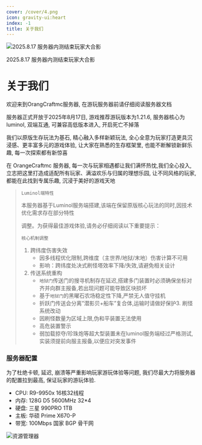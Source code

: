 ```yaml
---
cover: /cover/4.png
icon: gravity-ui:heart
index: -1
title: 关于我们
---
```


![2025.8.17 服务器内测结束玩家大合影](/guide/group_photo.png)

2025.8.17 服务器内测结束玩家大合影

# 关于我们

欢迎来到OrangCraftmc服务器, 在游玩服务器前请仔细阅读服务器文档

服务器正式开放于2025年8月17日, 游戏推荐游玩版本为1.21.6, 服务器核心为luminol, 双端互通, 可兼容高低版本进入, 开启死亡不掉落

我们以原版生存玩法为基石, 精心融入多样新颖玩法, 全心全意为玩家打造更具沉浸感、更丰富多元的游戏体验, 让大家在熟悉的生存框架里, 也能不断解锁新鲜乐趣, 每一次探索都有新惊喜

在 OrangeCraftmc 服务器, 每一次与玩家相遇都让我们满怀热忱,我们全心投入, 立志把这里打造成适配所有玩家、满溢欢乐与归属的理想乐园, 让不同风格的玩家, 都能在此找到专属乐趣, 沉浸于美好的游戏天地

> `Luminol端特性`
>
> 本服务器基于Luminol服务端搭建,该端在保留原版核心玩法的同时,因技术优化需求存在部分特性
>
> 调整。为获得最佳游戏体验,请务必仔细阅读以下重要提示：
>
> `核心机制调整`
>
> 1. 跨纬度伤害失效
>     - 因多线程优化限制,跨维度（主世界/地狱/末地）伤害计算不可用
>     - 影响：跨纬度处决式刷怪塔效率下降/失效,请避免相关设计
> 2. 传送系统重构
>     - `地狱门`传送门的搜寻机制存在延迟,搭建多门装置时必须确保坐标对齐并向群主报备,若出现问题可能导致区块损坏
>     - 基于`地狱门`的黑曜石农场稳定性下降,严禁无人值守挂机
>     - 折跃门传送会分离”潜影贝+船车”复合体,运输时请做好保护3. 刷怪系统改动
>     - 因刷怪数量为区域上限,伪和平装置无法使用
>     - 高危装置警示
>     - 弱加载掠夺/珍珠炮等超大型装置未在luminol服务端经过严格测试,实装须提前向服主报备,以便应对突发事件

### 服务器配置

为了杜绝卡顿, 延迟, 崩溃等严重影响玩家游玩体验等问题, 我们尽最大力将服务器的配置拉到最高, 保证玩家的游玩体验.

- CPU: R9-9950x 16核32线程
- 内存: 128G D5 5600MHz 32\*4
- 硬盘: 三星 990PRO 1TB
- 主板: 华硕 Prime X670-P
- 带宽: 100Mbps 国家 BGP 骨干网

![资源管理器](/guide/zyglq.png)
